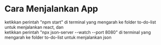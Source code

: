 # Cara Menjalankan App

ketikkan perintah "npm start" di terminal yang mengarah ke folder to-do-list untuk menjalankan react, dan \
ketikkan perintah "npx json-server --watch <nama file json></nama> --port 8080" di terminal yang mengarah ke folder to-do-list untuk menjalankan json 
